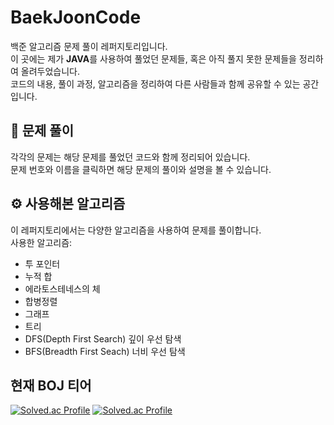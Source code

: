 # BaekJoonCode
백준 알고리즘 문제 풀이 레퍼지토리입니다.  
이 곳에는 제가 <strong>JAVA</strong>를 사용하여 풀었던 문제들, 혹은 아직 풀지 못한 문제들을 정리하여 올려두었습니다.  
코드의 내용, 풀이 과정, 알고리즘을 정리하여 다른 사람들과 함께 공유할 수 있는 공간입니다.  


## 📝 문제 풀이
각각의 문제는 해당 문제를 풀었던 코드와 함께 정리되어 있습니다.  
문제 번호와 이름을 클릭하면 해당 문제의 풀이와 설명을 볼 수 있습니다.  

## ⚙️ 사용해본 알고리즘

이 레퍼지토리에서는 다양한 알고리즘을 사용하여 문제를 풀이합니다.  
사용한 알고리즘:
- 투 포인터
- 누적 합
- 에라토스테네스의 체
- 합병정렬
- 그래프
- 트리
- DFS(Depth First Search) 깊이 우선 탐색
- BFS(Breadth First Seach) 너비 우선 탐색

## 현재 BOJ 티어
[![Solved.ac 
Profile](http://mazassumnida.wtf/api/v2/generate_badge?boj=gcce23)](https://www.acmicpc.net/user/gcce23)
[![Solved.ac 
Profile](http://mazassumnida.wtf/api/v2/generate_badge?boj=gcce23)](https://solved.ac/profile/gcce23)
